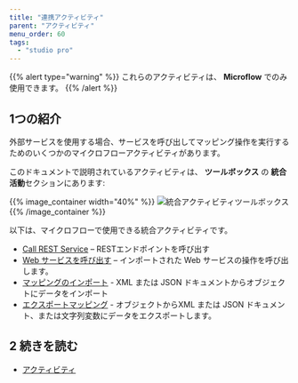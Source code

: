 ```yaml
---
title: "連携アクティビティ"
parent: "アクティビティ"
menu_order: 60
tags:
  - "studio pro"
---
```


{{% alert type="warning" %}}
これらのアクティビティは、 **Microflow** でのみ使用できます。
{{% /alert %}}

## 1つの紹介

外部サービスを使用する場合、サービスを呼び出してマッピング操作を実行するためのいくつかのマイクロフローアクティビティがあります。

このドキュメントで説明されているアクティビティは、 **ツールボックス** の **統合活動**セクションにあります:

{{% image_container width="40%" %}}
![統合アクティビティツールボックス](attachments/integration-activities/integration-activities-toolbox.png)
{{% /image_container %}}

以下は、マイクロフローで使用できる統合アクティビティです。

* [Call REST Service](call-rest-action) – RESTエンドポイントを呼び出す
* [Web サービスを呼び出す](call-web-service-action) – インポートされた Web サービスの操作を呼び出します。
* [マッピングのインポート](import-mapping-action) - XML または JSON ドキュメントからオブジェクトにデータをインポート
* [エクスポートマッピング](export-mapping-action) - オブジェクトからXML または JSON ドキュメント、または文字列変数にデータをエクスポートします。

## 2 続きを読む

* [アクティビティ](アクティビティ)
